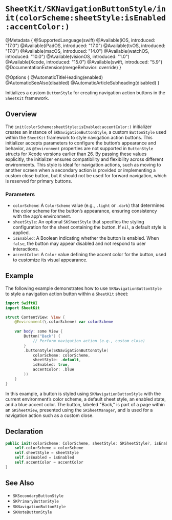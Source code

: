 # ``SheetKit/SKNavigationButtonStyle/init(colorScheme:sheetStyle:isEnabled:accentColor:)``

@Metadata {
    @SupportedLanguage(swift)
    @Available(iOS, introduced: "17.0")
    @Available(iPadOS, introduced: "17.0")
    @Available(tvOS, introduced: "17.0")
    @Available(macOS, introduced: "14.0")
    @Available(watchOS, introduced: "10.0")
    @Available(visionOS, introduced: "1.0")
    @Available(Xcode, introduced: "15.0")
    @Available(swift, introduced: "5.9")
    @DocumentationExtension(mergeBehavior: override)
}

@Options {
    @AutomaticTitleHeading(enabled)
    @AutomaticSeeAlso(disabled)
    @AutomaticArticleSubheading(disabled)
}

Initializes a custom `ButtonStyle` for creating navigation action buttons in the `SheetKit` framework.

## Overview

The `init(colorScheme:sheetStyle:isEnabled:accentColor:)` initializer creates an instance of ``SKNavigationButtonStyle``, a custom `ButtonStyle` used within the `SheetKit` framework to style navigation action buttons. This initializer accepts parameters to configure the button’s appearance and behavior, as `@Environment` properties are not supported in `ButtonStyle` structs for Xcode versions earlier than 26. By passing these values explicitly, the initializer ensures compatibility and flexibility across different environments. This style is ideal for navigation actions, such as moving to another screen when a secondary action is provided or implementing a custom close button, but it should not be used for forward navigation, which is reserved for primary buttons.

### Parameters

- `colorScheme`: A `ColorScheme` value (e.g., `.light` or `.dark`) that determines the color scheme for the button’s appearance, ensuring consistency with the app’s environment.
- `sheetStyle`: An optional `SKSheetStyle` that specifies the styling configuration for the sheet containing the button. If `nil`, a default style is applied.
- `isEnabled`: A Boolean indicating whether the button is enabled. When `false`, the button may appear disabled and not respond to user interactions.
- `accentColor`: A `Color` value defining the accent color for the button, used to customize its visual appearance.

## Example

The following example demonstrates how to use ``SKNavigationButtonStyle`` to style a navigation action button within a `SheetKit` sheet:

```swift
import SwiftUI
import SheetKit

struct ContentView: View {
    @Environment(\.colorScheme) var colorScheme
    
    var body: some View {
        Button("Back") {
            // Perform navigation action (e.g., custom close)
        }
        .buttonStyle(SKNavigationButtonStyle(
            colorScheme: colorScheme,
            sheetStyle: .default,
            isEnabled: true,
            accentColor: .blue
        ))
    }
}
```

In this example, a button is styled using ``SKNavigationButtonStyle`` with the current environment’s color scheme, a default sheet style, an enabled state, and a blue accent color. The button, labeled "Back," is part of a page within an ``SKSheetView``, presented using the ``SKSheetManager``, and is used for a navigation action such as a custom close.

## Declaration

```swift
public init(colorScheme: ColorScheme, sheetStyle: SKSheetStyle?, isEnabled: Bool, accentColor: Color) {
    self.colorScheme = colorScheme
    self.sheetStyle = sheetStyle
    self.isEnabled = isEnabled
    self.accentColor = accentColor
}
```

## See Also

- ``SKSecondaryButtonStyle``
- ``SKPrimaryButtonStyle``
- ``SKNavigationButtonStyle``
- ``SKNoteButtonStyle``

